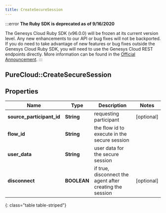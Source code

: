 ```yaml
---
title: CreateSecureSession
---
```


:::error
**The Ruby SDK is deprecated as of 9/16/2020**

The Genesys Cloud Ruby SDK (v96.0.0) will be frozen at its current version level. Any new enhancements to our API or bug fixes will not be backported. If you do need to take advantage of new features or bug fixes outside the Genesys Cloud Ruby SDK, you will need to use the Genesys Cloud REST endpoints directly. More information can be found in the [Official Announcement](https://developer.mypurecloud.com/forum/t/announcement-genesys-cloud-ruby-sdk-end-of-life/8850).
:::


## PureCloud::CreateSecureSession

## Properties

|Name | Type | Description | Notes|
|------------ | ------------- | ------------- | -------------|
| **source_participant_id** | **String** | requesting participant | [optional] |
| **flow_id** | **String** | the flow id to execute in the secure session | |
| **user_data** | **String** | user data for the secure session | |
| **disconnect** | **BOOLEAN** | if true, disconnect the agent after creating the session | [optional] |
{: class="table table-striped"}


